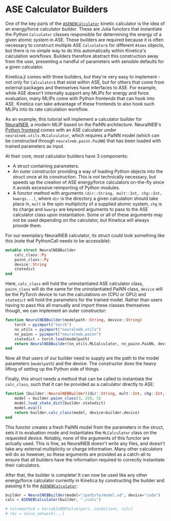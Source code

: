 # ASE Calculator Builders

One of the key parts of the [`ASENEBCalculator`](@ref) kinetic calculator is the idea of an energy/force calculator *builder*. These are Julia functors that instantiate the Python `Calculator` classes responsible for determining the energy of a given atomic system in ASE. These builders are required because it is often necessary to construct multiple ASE `Calculator`s for different `Atoms` objects, but there is no simple way to do this automatically within Kinetica's calculation workflows. Builders therefore abstract this construction away from the user, presenting a handful of parameters with sensible defaults for a given calculator.

Kinetica.jl comes with three builders, but they're very easy to implement - not only for `Calculator`s that exist within ASE, but for others that come from external packages and themselves have interfaces to ASE. For example, while ASE doesn't internally support any MLIPs for energy and force evaluation, many MLIPs come with Python frontends that can hook into ASE. Kinetica can take advantage of these frontends to also hook such MLIPs into its rate calculation workflow.

As an example, this tutorial will implement a calculator builder for [NeuralNEB](https://arxiv.org/abs/2207.09971), a modern MLIP based on the PaiNN architecture. NeuralNEB's [Python frontend](https://gitlab.com/matschreiner/neuralneb) comes with an ASE calculator under `neuralneb.utils.MLCalculator`, which requires a PaiNN model (which can be constructed through `neuralneb.painn.PaiNN`) that has been loaded with trained parameters as input.

At their core, most calculator builders have 3 components:

* A struct containing parameters.
* An outer constructor providing a way of loading Python objects into the struct once at its construction. This is not technically necessary, but speeds up the creation of ASE energy/force calculators on-the-fly since it avoids excessive reimporting of Python modules.
* A functor method with arguments `(dir::String, mult::Int, chg::Int, kwargs...)`, where `dir` is the directory a given calculation should take place in, `mult` is the spin multiplicity of a supplied atomic system, `chg` is its charge and `kwargs` are keyword arguments to pass to the ASE calculator class upon instantiation. Some or all of these arguments may not be used depending on the calculator, but Kinetica will always provide them.

For our exemplary NeuralNEB calculator, its struct could look something like this (note that PythonCall needs to be accessible):

```julia
mutable struct NeuralNEBBuilder
    calc_class::Py
    painn_class::Py
    device::String
    statedict
end
```

Here, `calc_class` will hold the uninstantiated ASE calculator class, `painn_class` will do the same for the uninstantiated PaiNN class, `device` will be the PyTorch device to run the calculations on (CPU or GPU) and `statedict` will hold the parameters for the trained model. Rather than users having to pass this all manually and import these classes themselves though, we can implement an outer constructor:

```julia
function NeuralNEBBuilder(modelpath::String, device::String)
    torch = pyimport("torch")
    nn_utils = pyimport("neuralneb.utils")
    nn_painn = pyimport("neuralneb.painn")
    statedict = torch.load(modelpath)
    return NeuralNEBBuilder(nn_utils.MLCalculator, nn_painn.PaiNN, device, statedict)
end
```

Now all that users of our builder need to supply are the path to the model parameters (`modelpath`) and the device. The constructor does the heavy lifting of setting up the Python side of things.

Finally, this struct needs a method that can be called to instantiate the `calc_class`, such that it can be provided as a calculator directly to ASE:

```julia
function (builder::NeuralNEBBuilder)(dir::String, mult::Int, chg::Int, kwargs...)
    model = builder.painn_class(3, 256, 5)
    model.load_state_dict(builder.statedict)
    model.eval()
    return builder.calc_class(model, device=builder.device)
end
```

This functor creates a fresh PaiNN model from the parameters in the struct, sets it to evaluation mode and instantiates the `MLCalculator` class on the requested device. Notably, none of the arguments of this functor are actually used. This is fine, as NeuralNEB doesn't write any files, and doesn't take any external multiplicity or charge information. Many other calculators will do so however, so these arguments are provided as a catch-all to ensure that all builders have the information required to correctly instantiate their calculators.

After that, the builder is complete! It can now be used like any other energy/force calculator currently in Kinetica by constructing the builder and passing it to the [`ASENEBCalculator`](@ref):

```julia
builder = NeuralNEBBuilder(model="/path/to/model.sd", device="cuda")
calc = ASENEBCalculator(builder, "./calc")

# solvemethod = VariableODESolve(pars, conditions, calc)
# res = solve_network(...)
```